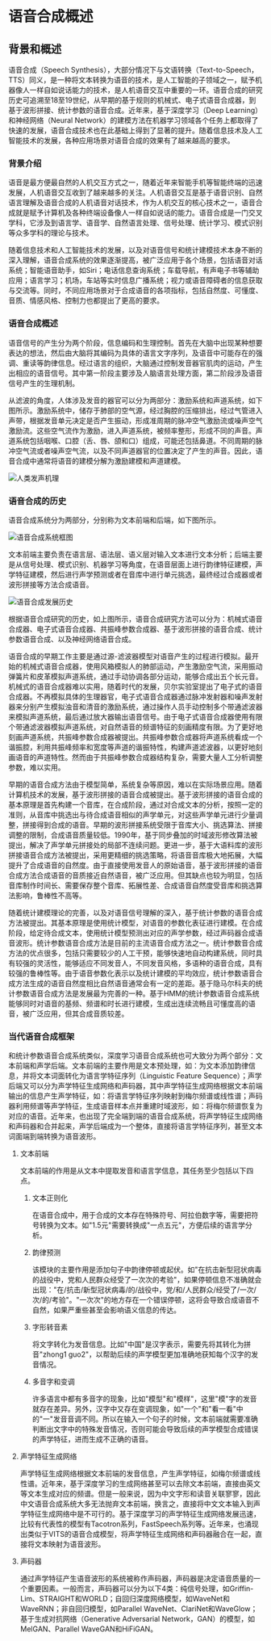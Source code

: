 # 语音合成概述

## 背景和概述

语音合成（Speech Synthesis），大部分情况下与文语转换（Text-to-Speech，TTS）同义，是一种将文本转换为语音的技术，是人工智能的子领域之一，赋予机器像人一样自如说话能力的技术，是人机语音交互中重要的一环。语音合成的研究历史可追溯至18至19世纪，从早期的基于规则的机械式、电子式语音合成器，到基于波形拼接、统计参数的语音合成。近年来，基于深度学习（Deep Learning）和神经网络（Neural Network）的建模方法在机器学习领域各个任务上都取得了快速的发展，语音合成技术也在此基础上得到了显著的提升。随着信息技术及人工智能技术的发展，各种应用场景对语音合成的效果有了越来越高的要求。

### 背景介绍

语音是最方便最自然的人机交互方式之一，随着近年来智能手机等智能终端的迅速发展，人机语音交互收到了越来越多的关注。人机语音交互是基于语音识别、自然语言理解及语音合成的人机语音对话技术，作为人机交互的核心技术之一，语音合成就是赋予计算机及各种终端设备像人一样自如说话的能力。语音合成是一门交叉学科，它涉及到语言学、语音学、自然语言处理、信号处理、统计学习、模式识别等众多学科的理论与技术。

随着信息技术和人工智能技术的发展，以及对语音信号和统计建模技术本身不断的深入理解，语音合成系统的效果逐渐提高，被广泛应用于各个场景，包括语音对话系统；智能语音助手，如Siri；电话信息查询系统；车载导航，有声电子书等辅助应用；语言学习；机场，车站等实时信息广播系统；视力或语音障碍者的信息获取与交流等。同时，不同应用场景对于合成语音的各项指标，包括自然度、可懂度、音质、情感风格、控制力也都提出了更高的要求。

### 语音合成概述

语音信号的产生分为两个阶段，信息编码和生理控制。首先在大脑中出现某种想要表达的想法，然后由大脑将其编码为具体的语言文字序列，及语音中可能存在的强调、重读等韵律信息。经过语言的组织，大脑通过控制发音器官肌肉的运动，产生出相应的语音信号。其中第一阶段主要涉及人脑语言处理方面，第二阶段涉及语音信号产生的生理机制。

从滤波的角度，人体涉及发音的器官可以分为两部分：激励系统和声道系统，如下图所示。激励系统中，储存于肺部的空气源，经过胸腔的压缩排出，经过气管进入声带，根据发音单元决定是否产生振动，形成准周期的脉冲空气激励流或噪声空气激励流。这些空气流作为激励，进入声道系统，被频率整形，形成不同的声音。声道系统包括咽喉、口腔（舌、唇、颌和口）组成，可能还包括鼻道。不同周期的脉冲空气流或者噪声空气流，以及不同声道器官的位置决定了产生的声音。因此，语音合成中通常将语音的建模分解为激励建模和声道建模。

![人类发声机理](image/human_speech_arch.png)

### 语音合成的历史

语音合成系统分为两部分，分别称为文本前端和后端，如下图所示。

![语音合成系统框图](image/text_to_speech_arch.png)

文本前端主要负责在语言层、语法层、语义层对输入文本进行文本分析；后端主要是从信号处理、模式识别、机器学习等角度，在语音层面上进行韵律特征建模，声学特征建模，然后进行声学预测或者在音库中进行单元挑选，最终经过合成器或者波形拼接等方法合成语音。

![语音合成发展历史](image/text_to_speech_history.png)

根据语音合成研究的历史，如上图所示，语音合成研究方法可以分为：机械式语音合成器、电子式语音合成器、共振峰参数合成器、基于波形拼接的语音合成、统计参数语音合成、以及神经网络语音合成。

语音合成的早期工作主要是通过源-滤波器模型对语音产生的过程进行模拟。最开始的机械式语音合成器，使用风箱模拟人的肺部运动，产生激励空气流，采用振动弹簧片和皮革模拟声道系统，通过手动协调各部分运动，能够合成出五个长元音。机械式的语音合成器难以实用，随着时代的发展，贝尔实验室提出了电子式的语音合成器。不再模拟具体的生理器官，电子式语音合成器通过脉冲发射器和噪声发射器来分别产生模拟浊音和清音的激励系统，通过操作人员手动控制多个带通滤波器来模拟声道系统，最后通过放大器输出语音信号。由于电子式语音合成器使用有限个带通滤波器模拟声道系统，对自然语音的频谱特征的刻画精度有限。为了更好地刻画声道系统，共振峰参数合成器被提出。共振峰参数合成器将声道系统看成一个谐振腔，利用共振峰频率和宽度等声道的谐振特性，构建声道滤波器，以更好地刻画语音的声道特性。然而由于共振峰参数合成器结构复杂，需要大量人工分析调整参数，难以实用。

早期的语音合成方法由于模型简单，系统复杂等原因，难以在实际场景应用。随着计算机技术的发展，基于波形拼接的语音合成被提出。基于波形拼接的语音合成的基本原理是首先构建一个音库，在合成阶段，通过对合成文本的分析，按照一定的准则，从音库中挑选出与待合成语音相似的声学单元，对这些声学单元进行少量调整，拼接得到合成的语音。早期的波形拼接系统受限于音库大小、挑选算法、拼接调整的限制，合成语音质量较低。1990年，基于同步叠加的时域波形修改算法被提出，解决了声学单元拼接处的局部不连续问题。更进一步，基于大语料库的波形拼接语音合成方法被提出，采用更精细的挑选策略，将语音音库极大地拓展，大幅提升了合成语音的自然度。由于直接使用发音人的原始语音，基于波形拼接的语音合成方法合成语音的音质接近自然语音，被广泛应用。但其缺点也较为明显，包括音库制作时间长、需要保存整个音库、拓展性差、合成语音自然度受音库和挑选算法影响，鲁棒性不高等。

随着统计建模理论的完善，以及对语音信号理解的深入，基于统计参数的语音合成方法被提出。其基本原理是使用统计模型，对语音的参数化表征进行建模。在合成阶段，给定待合成文本，使用统计模型预测出对应的声学参数，经过声码器合成语音波形。统计参数语音合成方法是目前的主流语音合成方法之一。统计参数音合成方法的优点很多，包括只需要较少的人工干预，能够快速地自动构建系统，同时具有较强的灵活性，能够适应不同发音人，不同发音风格，多语种的语音合成，具有较强的鲁棒性等。由于语音参数化表示以及统计建模的平均效应，统计参数语音合成方法生成的语音自然度相比自然语音通常会有一定的差距。基于隐马尔科夫的统计参数语音合成方法是发展最为完善的一种。基于HMM的统计参数语音合成系统能够同时对语音的基频、频谱和时长进行建模，生成出连续流畅且可懂度高的语音，被广泛应用，但其合成音质较差。

### 当代语音合成框架

和统计参数语音合成系统类似，深度学习语音合成系统也可大致分为两个部分：文本前端和声学后端。文本前端的主要作用是文本预处理，如：为文本添加韵律信息，并将文本词面转化为语言学特征序列（Linguistic Feature Sequence）；声学后端又可以分为声学特征生成网络和声码器，其中声学特征生成网络根据文本前端输出的信息产生声学特征，如：将语言学特征序列映射到梅尔频谱或线性谱；声码器利用频谱等声学特征，生成语音样本点并重建时域波形，如：将梅尔频谱恢复为对应的语音。近年来，也出现了完全端到端的语音合成系统，将声学特征生成网络和声码器和合并起来，声学后端成为一个整体，直接将语言学特征序列，甚至文本词面端到端转换为语音波形。

1.  文本前端

    文本前端的作用是从文本中提取发音和语言学信息，其任务至少包括以下四点。

    1.  文本正则化

        在语音合成中，用于合成的文本存在特殊符号、阿拉伯数字等，需要把符号转换为文本。如"1.5元"需要转换成"一点五元"，方便后续的语言学分析。

    2.  韵律预测

        该模块的主要作用是添加句子中韵律停顿或起伏。如"在抗击新型冠状病毒的战役中，党和人民群众经受了一次次的考验"，如果停顿信息不准确就会出现："在/抗击/新型冠状病毒/的/战役中，党/和/人民群众/经受了/一次/次/的/考验"。"一次次"的地方存在一个错误停顿，这将会导致合成语音不自然，如果严重些甚至会影响语义信息的传达。

    3.  字形转音素

        将文字转化为发音信息。比如"中国"是汉字表示，需要先将其转化为拼音"zhong1
        guo2"，以帮助后续的声学模型更加准确地获知每个汉字的发音情况。

    4.  多音字和变调

        许多语言中都有多音字的现象，比如"模型"和"模样"，这里"模"字的发音就存在差异。另外，汉字中又存在变调现象，如"一个"和"看一看"中的"一"发音音调不同。所以在输入一个句子的时候，文本前端就需要准确判断出文字中的特殊发音情况，否则可能会导致后续的声学模型合成错误的声学特征，进而生成不正确的语音。

2.  声学特征生成网络

    声学特征生成网络根据文本前端的发音信息，产生声学特征，如梅尔频谱或线性谱。近年来，基于深度学习的生成网络甚至可以去除文本前端，直接由英文等文本生成对应的频谱。但是一般来说，因为中文字形和读音关联寥寥，因此中文语音合成系统大多无法抛弃文本前端，换言之，直接将中文文本输入到声学特征生成网络中是不可行的。基于深度学习的声学特征生成网络发展迅速，比较有代表性的模型有Tacotron系列，FastSpeech系列等。近年来，也涌现出类似于VITS的语音合成模型，将声学特征生成网络和声码器融合在一起，直接将文本映射为语音波形。

3.  声码器

    通过声学特征产生语音波形的系统被称作声码器，声码器是决定语音质量的一个重要因素。一般而言，声码器可以分为以下4类：纯信号处理，如Griffin-Lim、STRAIGHT和WORLD；自回归深度网络模型，如WaveNet和WaveRNN；非自回归模型，如Parallel
    WaveNet、ClariNet和WaveGlow；基于生成对抗网络（Generative
    Adversarial Network，GAN）的模型，如MelGAN、Parallel
    WaveGAN和HiFiGAN。